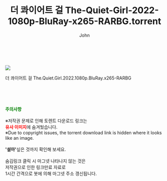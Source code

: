 ﻿---
layout: post
title:  "    더 콰이어트 걸 The-Quiet-Girl-2022-1080p-BluRay-x265-RARBG.torrent"
author: John
categories: [ 영화 ]
tags: [  ]
image: https://torrentrj54.com/uploadfile/full/1e9643bf68b5cbb3d01c82a8c37289e0b8001840.jpg 
description: "    더 콰이어트 걸 The-Quiet-Girl-2022-1080p-BluRay-x265-RARBG torrent 정보 공유"
toc: true
toc_sticky: true
---

<br>
<p><img src="https://torrentrj54.com/uploadfile/full/1e9643bf68b5cbb3d01c82a8c37289e0b8001840.jpg"/></p>
 더 콰이어트 걸 The.Quiet.Girl.2022.1080p.BluRay.x265-RARBG  
    
<br><br><br>
<p data-ke-size="size16"><b><span style="color: green;">주의사항</span></b><br /><br />※저작권 문제로 인해 토렌트 다운로드 링크는<br /><b><span style="color: red;">유사 이미지</span></b>에 숨겨뒀습니다.<br />※Due to copyright issues, the torrent download link is hidden where it looks like an image.<br /><br /><b>'설마'</b>싶은 것까지 확인해 보세요.<br /><br />숨김링크 클릭 시 마그넷 나타나지 않는 것은<br />저작권으로 인한 링크만료 자료로<br />1시간 간격으로 봇에 의해 마그넷 주소 갱신됩니다.</p>

